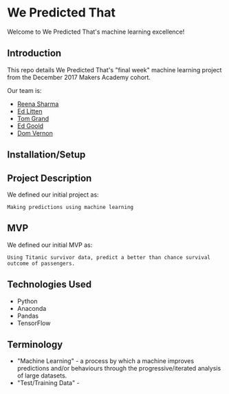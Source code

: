 # **We Predicted That**

Welcome to We Predicted That's machine learning excellence!

## **Introduction**

This repo details We Predicted That's "final week" machine learning project from the December 2017 Makers Academy cohort.

Our team is:

 - [Reena  Sharma](https://github.com/reenz)
 - [Ed Litten](https://github.com/ealitten)
 - [Tom Grand](https://github.com/Tagrand)
 - [Ed Goold](https://github.com/Gleoman)
 - [Dom Vernon](https://github.com/domvernon)

## **Installation/Setup**

## **Project Description**

We defined our initial project as:

```
Making predictions using machine learning
```

## **MVP**

We defined our initial MVP as:

```
Using Titanic survivor data, predict a better than chance survival outcome of passengers.
```


## **Technologies Used**

 - Python
 - Anaconda
 - Pandas
 - TensorFlow

## **Terminology**

 - "Machine Learning" - a process by which a machine improves predictions and/or behaviours through the progressive/iterated analysis of large datasets.
 - "Test/Training Data" - 